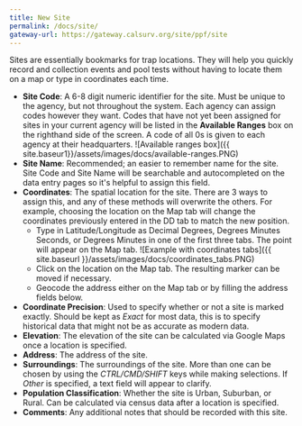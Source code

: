 ```yaml
---
title: New Site
permalink: /docs/site/
gateway-url: https://gateway.calsurv.org/site/ppf/site
---
```

Sites are essentially bookmarks for trap locations. They will help you quickly record and collection events and pool tests without having to locate them on a map or type in coordinates each time.

* **Site Code**: A 6-8 digit numeric identifier for the site. Must be unique to the agency, but not throughout the system.  Each agency can assign codes however they want. Codes that have not yet been assigned for sites in your current agency will be listed in the **Available Ranges** box on the righthand side of the screen. A code of all 0s is given to each agency at their headquarters.
![Available ranges box]({{ site.baseur1}}/assets/images/docs/available-ranges.PNG)
* **Site Name**: Recommended; an easier to remember name for the site. Site Code and Site Name will be searchable and autocompleted on the data entry pages so it's helpful to assign this field.
* **Coordinates**: The spatial location for the site. There are 3 ways to assign this, and any of these methods will overwrite the others. For example, choosing the location on the Map tab will change the coordinates previously entered in the DD tab to match the new position.
  * Type in Latitude/Longitude as Decimal Degrees, Degrees Minutes Seconds, or Degrees Minutes in one of the first three tabs. The point will appear on the Map tab.
![Example with coordinates tabs]({{ site.baseurl }}/assets/images/docs/coordinates_tabs.PNG)
  * Click on the location on the Map tab. The resulting marker can be moved if necessary.
  * Geocode the address either on the Map tab or by filling the address fields below.
* **Coordinate Precision**: Used to specify whether or not a site is marked exactly. Should be kept as *Exact* for most data, this is to specify historical data that might not be as accurate as modern data.
* **Elevation**: The elevation of the site can be calculated via Google Maps once a location is specified.
* **Address**: The address of the site.
* **Surroundings**: The surroundings of the site. More than one can be chosen by using the *CTRL/CMD/SHIFT* keys while making selections. If *Other* is specified, a text field will appear to clarify.
* **Population Classification**: Whether the site is Urban, Suburban, or Rural. Can be calculated via census data after a location is specified.
* **Comments**: Any additional notes that should be recorded with this site.

